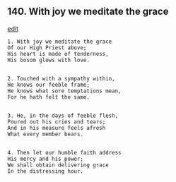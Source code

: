 
## 140.  With joy we meditate the grace
[edit](https://docs.google.com/document/d/1MzKLSmy7IguJjk3Z7ixbwM3wasilsFvM/edit?mode=html)



    1. With joy we meditate the grace
    Of our High Priest above;
    His heart is made of tenderness,
    His bosom glows with love.


    2. Touched with a sympathy within,
    He knows our feeble frame;
    He knows what sore temptations mean,
    For he hath felt the same.


    3. He, in the days of feeble flesh,
    Poured out his cries and tears;
    And in his measure feels afresh
    What every member bears.


    4. Then let our humble faith address
    His mercy and his power;
    We shall obtain delivering grace
    In the distressing hour.

